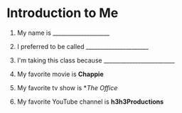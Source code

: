 # Introduction to Me

1. My name is ____________________

1. I preferred to be called ______________________

1. I'm taking this class because _________________________

1. My favorite movie is **Chappie**

1. My favorite tv show is **The Office*

1. My favorite YouTube channel is **h3h3Productions**

